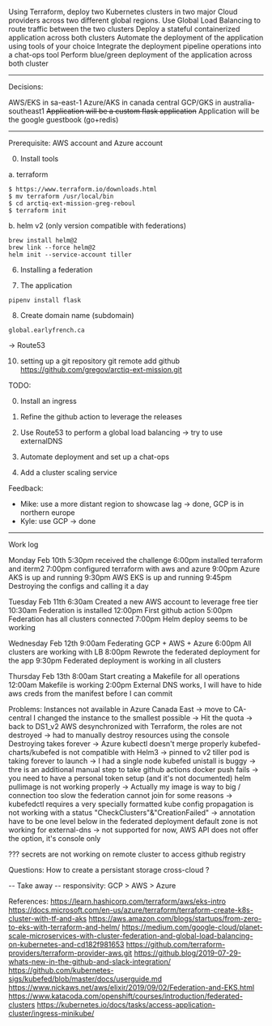 Using Terraform, deploy two Kubernetes clusters in two major Cloud providers across two different global regions.
Use Global Load Balancing to route traffic between the two clusters
Deploy a stateful containerized application across both clusters
Automate the deployment of the application using tools of your choice
Integrate the deployment pipeline operations into a chat-ops tool
Perform blue/green deployment of the application across both cluster

---
Decisions:

AWS/EKS in sa-east-1
Azure/AKS in canada central
GCP/GKS in australia-southeast1
~~Application will be a custom flask application~~
Application will be the google guestbook (go+redis)

---
Prerequisite: AWS account and Azure account

0. Install tools

a. terraform
```
$ https://www.terraform.io/downloads.html
$ mv terraform /usr/local/bin
$ cd arctiq-ext-mission-greg-reboul
$ terraform init
```

b. helm v2 (only version compatible with federations)
```
brew install helm@2
brew link --force helm@2
helm init --service-account tiller
```


6. Installing a federation

7. The application

```
pipenv install flask

```

8. Create domain name (subdomain)
```
global.earlyfrench.ca
```
-> Route53

10. setting up a git repository
git remote add  github https://github.com/gregov/arctiq-ext-mission.git



TODO:

0. Install an ingress

1. Refine the github action to leverage the releases

2. Use Route53 to perform a global load balancing
	-> try to use externalDNS

3. Automate deployment and set up a chat-ops 

4. Add a cluster scaling service


Feedback:
*	Mike: use a more distant region to showcase lag -> done, GCP is in northern europe
*	Kyle: use GCP -> done

---
Work log

Monday Feb 10th
5:30pm received the challenge
6:00pm installed terraform and iterm2
7:00pm configured terraform with aws and azure
9:00pm Azure AKS is up and running
9:30pm AWS EKS is up and running
9:45pm Destroying the configs and calling it a day

Tuesday Feb 11th
6:30am Created a new AWS account to leverage free tier
10:30am Federation is installed
12:00pm First github action
5:00pm Federation has all clusters connected
7:00pm Helm deploy seems to be working

Wednesday Feb 12th
9:00am Federating GCP + AWS + Azure
6:00pm All clusters are working with LB
8:00pm Rewrote the federated deployment for the app
9:30pm Federated deployment is working in all clusters

Thursday Feb 13th
8:00am Start creating a Makefile for all operations
12:00am Makefile is working
2:00pm External DNS works, I will have to hide aws creds from the manifest before I can commit

Problems:
Instances not available in Azure Canada East
-> move to CA-central
I changed the instance to the smallest possible -> Hit the quota
-> back to DS1_v2
AWS desynchronized with Terraform, the roles are not destroyed
-> had to manually destroy resources using the console
Destroying takes forever
-> Azure kubectl doesn't merge properly
kubefed-charts/kubefed is not compatible with Helm3
-> pinned to v2
tiller pod is taking forever to launch 
-> I had a single node
kubefed unistall is buggy
-> thre is an additional manual step to take
github actions docker push fails
-> you need to have a personal token setup (and it's not documented)
helm pullimage is not working properly
-> Actually my image is way to big / connection too slow
the federation cannot join for some reasons
-> kubefedctl requires a very specially formatted kube config
propagation is not working with a status "CheckClusters"&"CreationFailed"
-> annotation have to be one level below in the federated deployment
default zone is not working for external-dns
-> not supported for now, AWS API does not offer the option, it's console only

??? secrets are not working on remote cluster to access github registry


Questions:
How to create a persistant storage cross-cloud ?


-- Take away --
responsivity: GCP > AWS > Azure


References:
https://learn.hashicorp.com/terraform/aws/eks-intro
https://docs.microsoft.com/en-us/azure/terraform/terraform-create-k8s-cluster-with-tf-and-aks
https://aws.amazon.com/blogs/startups/from-zero-to-eks-with-terraform-and-helm/
https://medium.com/google-cloud/planet-scale-microservices-with-cluster-federation-and-global-load-balancing-on-kubernetes-and-cd182f981653
https://github.com/terraform-providers/terraform-provider-aws.git
https://github.blog/2019-07-29-whats-new-in-the-github-and-slack-integration/
https://github.com/kubernetes-sigs/kubefed/blob/master/docs/userguide.md
https://www.nickaws.net/aws/elixir/2019/09/02/Federation-and-EKS.html
https://www.katacoda.com/openshift/courses/introduction/federated-clusters
https://kubernetes.io/docs/tasks/access-application-cluster/ingress-minikube/

